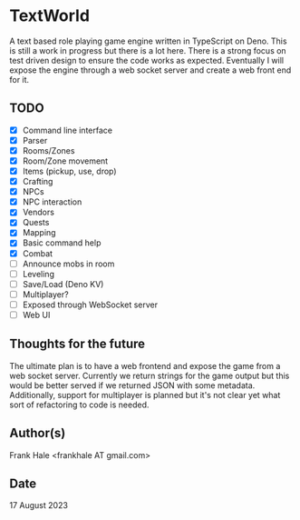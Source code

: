 # TextWorld

A text based role playing game engine written in TypeScript on Deno. This is still a work in progress but there is a lot here. There is a strong focus on test driven design to ensure the code works as expected. Eventually I will expose the engine through a web socket server and create a web front end for it.

## TODO

- [x] Command line interface
- [x] Parser
- [x] Rooms/Zones
- [x] Room/Zone movement
- [x] Items (pickup, use, drop)
- [x] Crafting
- [x] NPCs
- [x] NPC interaction
- [x] Vendors
- [x] Quests
- [x] Mapping
- [x] Basic command help
- [x] Combat
- [ ] Announce mobs in room
- [ ] Leveling
- [ ] Save/Load (Deno KV)
- [ ] Multiplayer?
- [ ] Exposed through WebSocket server
- [ ] Web UI

## Thoughts for the future

The ultimate plan is to have a web frontend and expose the game from a web
socket server. Currently we return strings for the game output but this would
be better served if we returned JSON with some metadata. Additionally, support
for multiplayer is planned but it's not clear yet what sort of refactoring to
code is needed.

## Author(s)

Frank Hale &lt;frankhale AT gmail.com&gt;

## Date

17 August 2023

